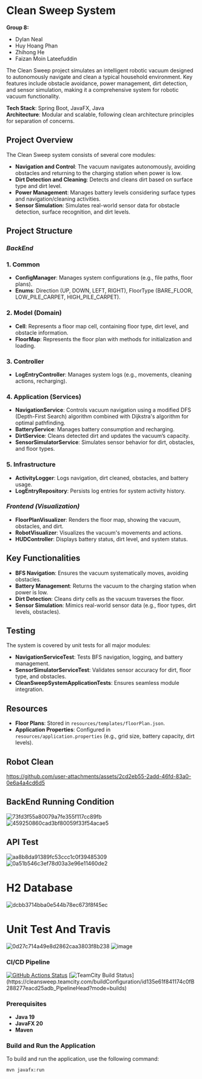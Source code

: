 # Clean Sweep System

**Group 8:** 
- Dylan Neal
- Huy Hoang Phan
- Zhihong He
- Faizan Moin Lateefuddin

The Clean Sweep project simulates an intelligent robotic vacuum designed to autonomously navigate and clean a typical household environment. Key features include obstacle avoidance, power management, dirt detection, and sensor simulation, making it a comprehensive system for robotic vacuum functionality.

**Tech Stack**: Spring Boot, JavaFX, Java  
**Architecture**: Modular and scalable, following clean architecture principles for separation of concerns.

## Project Overview
The Clean Sweep system consists of several core modules:

- **Navigation and Control**: The vacuum navigates autonomously, avoiding obstacles and returning to the charging station when power is low.
- **Dirt Detection and Cleaning**: Detects and cleans dirt based on surface type and dirt level.
- **Power Management**: Manages battery levels considering surface types and navigation/cleaning activities.
- **Sensor Simulation**: Simulates real-world sensor data for obstacle detection, surface recognition, and dirt levels.

## Project Structure

### ***BackEnd***
### 1. Common
- **ConfigManager**: Manages system configurations (e.g., file paths, floor plans).
- **Enums**: Direction (UP, DOWN, LEFT, RIGHT), FloorType (BARE_FLOOR, LOW_PILE_CARPET, HIGH_PILE_CARPET).

### 2. Model (Domain)
- **Cell**: Represents a floor map cell, containing floor type, dirt level, and obstacle information.
- **FloorMap**: Represents the floor plan with methods for initialization and loading.

### 3. Controller
- **LogEntryController**: Manages system logs (e.g., movements, cleaning actions, recharging).

### 4. Application (Services)
- **NavigationService**: Controls vacuum navigation using a modified DFS (Depth-First Search) algorithm combined with Dijkstra's algorithm for optimal pathfinding.
- **BatteryService**: Manages battery consumption and recharging.
- **DirtService**: Cleans detected dirt and updates the vacuum’s capacity.
- **SensorSimulatorService**: Simulates sensor behavior for dirt, obstacles, and floor types.

### 5. Infrastructure
- **ActivityLogger**: Logs navigation, dirt cleaned, obstacles, and battery usage.
- **LogEntryRepository**: Persists log entries for system activity history.

### ***Frontend (Visualization)***
- **FloorPlanVisualizer**: Renders the floor map, showing the vacuum, obstacles, and dirt.
- **RobotVisualizer**: Visualizes the vacuum's movements and actions.
- **HUDController**: Displays battery status, dirt level, and system status.

## Key Functionalities
- **BFS Navigation**: Ensures the vacuum systematically moves, avoiding obstacles.
- **Battery Management**: Returns the vacuum to the charging station when power is low.
- **Dirt Detection**: Cleans dirty cells as the vacuum traverses the floor.
- **Sensor Simulation**: Mimics real-world sensor data (e.g., floor types, dirt levels, obstacles).

## Testing
The system is covered by unit tests for all major modules:

- **NavigationServiceTest**: Tests BFS navigation, logging, and battery management.
- **SensorSimulatorServiceTest**: Validates sensor accuracy for dirt, floor type, and obstacles.
- **CleanSweepSystemApplicationTests**: Ensures seamless module integration.

## Resources
- **Floor Plans**: Stored in `resources/templates/floorPlan.json`.
- **Application Properties**: Configured in `resources/application.properties` (e.g., grid size, battery capacity, dirt levels).

## Robot Clean 
https://github.com/user-attachments/assets/2cd2eb55-2add-46fd-83a0-0e6a4a4cd6d5

## BackEnd Running Condition
![73fd3f55a80079a7fe355f117cc89fb](https://github.com/user-attachments/assets/f907a2ca-377e-408e-b211-4fa8b63937ec)
![459250860cad3bf80059f33f54acae5](https://github.com/user-attachments/assets/e8960ed3-ac6e-4f58-8706-b3e05a91674b)

## API Test
![aa8b8da91389fc53ccc1c0f39485309](https://github.com/user-attachments/assets/39121677-8d9c-4fa2-a0df-187fb19e42a2)
![0a51b546c3ef78d03a3e96e11460de2](https://github.com/user-attachments/assets/e8b97fbc-13f5-4c42-9a33-eb12ba8b0304)

# H2 Database
![dcbb3714bba0e544b78ec673f8f45ec](https://github.com/user-attachments/assets/fb7bf006-bf15-48d9-8fe7-4b4a3a80e41b)

# Unit Test And Travis
![0d27c714a49e8d2862caa3803f8b238](https://github.com/user-attachments/assets/6bf3da48-1628-4ac0-993e-1aa6a7c65a1a)
![image](https://github.com/user-attachments/assets/ded2bba9-ff20-4c3c-8c30-08bd5326c62e)

### CI/CD Pipeline
[![GitHub Actions Status](https://github.com/DylanFromDepaul/Clean-Sweep/workflows/Clean%20Sweep%20CI%2FCD%20Pipeline/badge.svg)](https://github.com/DylanFromDepaul/Clean-Sweep/actions)
[![TeamCity Build Status](https://cleansweep.teamcity.com/app/rest/builds/buildType:(id:id135e61f841174c0fB288277eacd25adb_PipelineHead)/statusIcon)](https://cleansweep.teamcity.com/buildConfiguration/id135e61f841174c0fB288277eacd25adb_PipelineHead?mode=builds)


### Prerequisites
- **Java 19**
- **JavaFX 20**
- **Maven**

### Build and Run the Application
To build and run the application, use the following command:
```sh
mvn javafx:run



